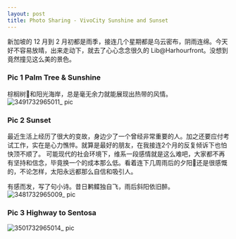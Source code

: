 ```yaml
---
layout: post
title: Photo Sharing - VivoCity Sunshine and Sunset
---
```


新加坡的 12 月到 2 月初都是雨季，接连几个星期都是乌云密布，阴雨连绵。今天好不容易放晴，出来走动下，就去了心心念念很久的 Lib@Harhourfront。没想到竟然撞见这么美的景色。

### Pic 1 Palm Tree & Sunshine
棕榈树🌴和阳光海岸，总是毫无余力就能展现出热带的风情。
![3491732965011_ pic](https://github.com/user-attachments/assets/0082648d-0dfd-46a0-bb53-578298284985)

### Pic 2 Sunset
最近生活上经历了很大的变故，身边少了一个曾经非常重要的人。加之还要应付考试工作，实在是心力憔悴。就算是最好的朋友，在我接连2个月的反复倾诉下也怕快顶不顺了。
可能现代的社会环境下，维系一段感情就是这么难吧，大家都不再有坚持和信念，毕竟换一个的成本那么低。看着连下几周雨后的夕阳🌇还是很感慨的，不论怎样，太阳永远都那么自信和吸引人。

有感而发，写了句小诗。昔日鹣鲽独自飞，雨后斜阳依旧醉。
![3481732965009_ pic](https://github.com/user-attachments/assets/12f41d99-2e92-488d-a212-0f2d564dd755)

### Pic 3 Highway to Sentosa
![3501732965014_ pic](https://github.com/user-attachments/assets/3139763b-09fd-411b-8cc4-be40608cac5e)
